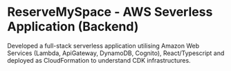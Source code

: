 # ReserveMySpace - AWS Severless Application (Backend)
Developed a full-stack serverless application utilising Amazon Web Services (Lambda, ApiGateway, DynamoDB, Cognito), React/Typescript and deployed as CloudFormation to understand CDK infrastructures.
